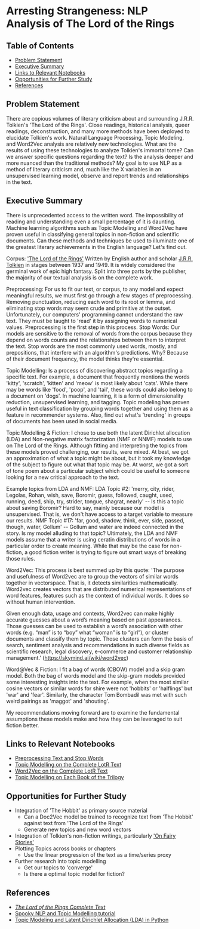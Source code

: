 # Arresting Strangeness: NLP Analysis of The Lord of the Rings

## Table of Contents

* [Problem Statement](#user-content-problem-statement)
* [Executive Summary](#user-content-executive-summary)
* [Links to Relevant Notebooks](#user-content-links-to-relevant-notebooks)
* [Opportunities for Further Study](#user-content-opportunities-for-further-study)
* [References](#user-content-references)

## Problem Statement

There are copious volumes of literary criticism about and surrounding J.R.R. Tolkien's 'The Lord of the Rings'.  Close readings, historical analysis, queer readings, deconstruction, and many more methods have been deployed to elucidate Tolkien's work. Natural Language Processing, Topic Modeling, and Word2Vec analysis are relatively new technologies. What are the results of using these technologies to analyze Tolkien's immortal tome? Can we answer specific questions regarding the text? Is the analysis deeper and more nuanced than the traditional methods?
My goal is to use NLP as a method of literary criticism and, much like the X variables in an unsupervised learning model, observe and report trends and relationships in the text. 

## Executive Summary

There is unprecedented access to the written word. The impossibility of reading and understanding even a small percentage of it is daunting. Machine learning algorithms such as Topic Modeling and Word2Vec have proven useful in classifying general topics in non-fiction and scientific documents. Can these methods and techniques be used to illuminate one of the greatest literary achievements in the English language? Let's find out. 

Corpus: 
['The Lord of the Rings'](https://en.wikipedia.org/wiki/The_Lord_of_the_Rings) Written by English author and scholar [J.R.R. Tolkien](https://en.wikipedia.org/wiki/J._R._R._Tolkien) in stages between 1937 and 1949. It is widely considered the germinal work of epic high fantasy. 
Split into three parts by the publisher, the majority of our textual analysis is on the complete work. 

Preprocessing: 
For us to fit our text, or corpus, to any model and expect meaningful results, we must first go through a few stages of preprocessing. Removing punctuation, reducing each word to its root or lemma, and eliminating stop words may seem crude and primitive at the outset. Unfortunately, our computers' programming cannot understand the raw text. They must be taught to 'read' it by assigning words to numerical values. Preprocessing is the first step in this process. 
Stop Words:
Our models are sensitive to the removal of words from the corpus because they depend on words counts and the relationships between them to interpret the text. Stop words are the most commonly used words, mostly, and prepositions, that interfere with an algorithm's predictions. Why? Because of their document frequency, the model thinks they're essential. 

Topic Modelling: 
Is a process of discovering abstract topics regarding a specific text. For example, a document that frequently mentions the words 'kitty', 'scratch', 'kitten' and 'meow' is most likely about 'cats'. While there may be words like 'food', 'poop', and 'tail', these words could also belong to a document on 'dogs'. In machine learning, it is a form of dimensionality reduction, unsupervised learning, and tagging. Topic modeling has proven useful in text classification by grouping words together and using them as a feature in recommender systems. Also, find out what's 'trending' in groups of documents has been used in social media. 

Topic Modelling & Fiction: 
I chose to use both the latent Dirichlet allocation (LDA) and Non-negative matrix factorization (NMF or NNMF) models to use on The Lord of the Rings. Although fitting and interpreting the topics from these models proved challenging, our results, were mixed. At best, we got an approximation of what a topic might be about, but it took my knowledge of the subject to figure out what that topic may be. At worst, we got a sort of tone poem about a particular subject which could be useful to someone looking for a new critical approach to the text. 

Example topics from LDA and NMF:
LDA Topic #2: 'merry, city, rider, Legolas, Rohan, wish, save, Boromir, guess, followed, caught, used, running, deed, ship, try, strider, tongue, shagrat, nearly' -- Is this a topic about saving Boromir? Hard to say, mainly because our model is unsupervised. That is, we don't have access to a target variable to measure our results. 
NMF Topic #17: 'far, good, shadow, think, ever, side, passed, though, water, Gollum' -- Gollum and water are indeed connected in the story. Is my model alluding to that topic?
Ultimately, the LDA and NMF models assume that a writer is using ceratin distributions of words in a particular order to create meaning. While that may be the case for non-fiction, a good fiction writer is trying to figure out smart ways of breaking those rules. 

Word2Vec:
This process is best summed up by this quote: 'The purpose and usefulness of Word2vec are to group the vectors of similar words together in vectorspace. That is, it detects similarities mathematically. Word2vec creates vectors that are distributed numerical representations of word features, features such as the context of individual words. It does so without human intervention.

Given enough data, usage and contexts, Word2vec can make highly accurate guesses about a word’s meaning based on past appearances. Those guesses can be used to establish a word’s association with other words (e.g. “man” is to “boy” what “woman” is to “girl”), or cluster documents and classify them by topic. Those clusters can form the basis of search, sentiment analysis and recommendations in such diverse fields as scientific research, legal discovery, e-commerce and customer relationship management.' (https://skymind.ai/wiki/word2vec)

Word@Vec & Fiction: 
I fit a bag of words (CBOW) model and a skip gram model. Both the bag of words model and the skip-gram models provided some interesting insights into the text. For example, when the most similar cosine vectors or similar words for shire were not 'hobbits' or 'halflings' but 'war' and 'fear'. Similarly, the character Tom Bombadil was met with such weird pairings as 'maggot' and 'shouting'. 

My recommendations moving forward are to examine the fundamental assumptions these models make and how they can be leveraged to suit fiction better. 


## Links to Relevant Notebooks
* [Preprocessing Text and Stop Words](https://github.com/JDHazard/tolkien_nlp_capstone/blob/master/preprocessing_stopwords_plotly.ipynb)
* [Topic Modelling on the Complete LotR Text](https://github.com/JDHazard/tolkien_nlp_capstone/blob/master/topic_modeling_LotR_complete.ipynb)
* [Word2Vec on the Complete LotR Text](https://github.com/JDHazard/tolkien_nlp_capstone/blob/master/word2vec_lotr_complete.ipynb)
* [Topic Modelling on Each Book of the Trilogy](https://github.com/JDHazard/tolkien_nlp_capstone/tree/master/topic_modelling_books_trilogy)


## Opportunities for Further Study

* Integration of 'The Hobbit' as primary source material
    - Can a Doc2Vec model be trained to recognize text from 'The Hobbit' against text from 'The Lord of the Rings'
    - Generate new topics and new word vectors
* Integration of Tolkien's non-fiction writings, particularly ['On Fairy Stories'](http://heritagepodcast.com/wp-content/uploads/Tolkien-On-Fairy-Stories-subcreation.pdf)
* Plotting Topics across books or chapters
    - Use the linear progression of the text as a time/series proxy
* Further research into topic modelling 
    - Get our topics to 'converge'
    - Is there a optimal topic model for fiction?

## References
* [*The Lord of the Rings Complete Text*](https://archive.org/details/TheLordOfTheRing1TheFellowshipOfTheRing)
* [Spooky NLP and Topic Modelling tutorial](https://www.kaggle.com/arthurtok/spooky-nlp-and-topic-modelling-tutorial)
* [Topic Modeling and Latent Dirichlet Allocation (LDA) in Python](https://towardsdatascience.com/topic-modeling-and-latent-dirichlet-allocation-in-python-9bf156893c24)
